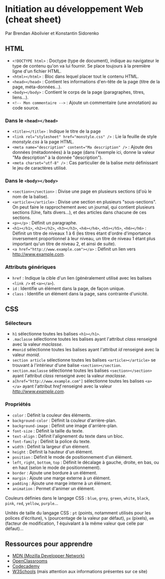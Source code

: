 # Initiation au développement Web (cheat sheet)
Par Brendan Abolivier et Konstantin Sidorenko

## HTML

* `<!DOCTYPE html>` : Doctype (type de document), indique au navigateur le type de contenu qu'on va lui fournir. Se place toujours à la première ligne d'un fichier HTML.
* `<html></html>` : Bloc dans lequel placer tout le contenu HTML.
* `<head></head>` : Contient les informations d'en-tête de la page (titre de la page, méta-données...).
* `<body></body>` : Contient le corps de la page (paragraphes, titres, liens...).
* `<!-- Mon commentaire -->` : Ajoute un commentaire (une annotation) au code source.

### Dans le `<head></head>`
* `<title></title>` : Indique le titre de la page
* `<link rel="stylesheet" href="monstyle.css" />` : Lie la feuille de style *monstyle.css* à la page HTML.
* `<meta name="description" content="Ma description" />` : Ajoute des données (métadonnées) à la page (dans l'exemple ici, donne la valeur "Ma description" à la donnée "description").
* `<meta charset="utf-8" />` : Cas particulier de la balise *meta* définissant le jeu de caractères utilisé.

### Dans le `<body></body>`
* `<section></section>` : Divise une page en plusieurs sections (d'où le nom de la balise).
* `<article></article>` : Divise une section en plusieurs "sous-sections". On peut faire le rapprochement avec un journal, qui contient plusieurs sections (Une, faits divers...), et des articles dans chacune de ces sections.
* `<p></p>` : Définit un paragraphe.
* `<h1></h1>`, `<h2></h2>`, `<h3></h3>`, `<h4></h4>`, `<h5></h5>`, `<h6></h6>` : Définit un titre de niveaux 1 à 6 (les titres étant d'ordre d'importance inversement proportionnel à leur niveau, un titre de niveau 1 étant plus important qu'un titre de niveau 2, et ainsi de suite).
* `<a href="http://www.example.com"></a>` : Définit un lien vers http://www.example.com.

### Attributs génériques
* `href` : Indique la cible d'un lien (généralement utilisé avec les balises `<link />` et `<a></a>`).
* `id` : Identifie un élément dans la page, de façon unique.
* `class` : Identifie un élément dans la page, sans contrainte d'unicité.

## CSS

### Sélecteurs
* `h1` sélectionne toutes les balises `<h1></h1>`.
* `.maclasse` sélectionne toutes les balises ayant l'attribut *class* renseigné avec la valeur *maclasse*.
* `#monid` sélectionne toutes les balises ayant l'attribut *id* renseigné avec la valeur *monid*.
* `section article` sélectionne toutes les balises `<article></article>` se trouvant à l'intérieur d'une balise `<section></section`.
* `section.maclasse` sélectionne toutes les balises `<section></section>` ayant l'attribut *class* renseigné avec la valeur *maclasse*.
* `a[href="http://www.example.com"]` sélectionne toutes les balises `<a></a>` ayant l'attribut *href* renseigné avec la valeur *http://www.example.com*.

### Propriétés
* `color` : Définit la couleur des éléments.
* `background-color` : Définit la couleur d'arrière-plan.
* `background-image` : Définit une image d'arrière-plan.
* `font-size` : Définit la taille du texte.
* `text-align` : Définit l'alignement du texte dans un bloc.
* `font-family` : Définit la police du texte.
* `width` : Définit la largeur d'un élément.
* `height` : Définit la hauteur d'un élément.
* `position` : Définit le mode de positionnement d'un élément.
* `left`, `right`, `bottom`, `top` : Définit le décalage à gauche, droite, en bas, ou en haut (selon le mode de positionnement).
* `border` : Ajoute une bordure à un élément.
* `margin` : Ajoute une marge externe à un élément.
* `padding` : Ajoute une marge interne à un élément.
* `animation` : Permet d'animer un élément.

Couleurs définies dans le langage CSS : `blue`, `grey`, `green`, `white`, `black`, `pink`, `red`, `yellow`, `purple`...

Unités de taille du langage CSS : `pt` (points, notamment utilisés pour les polices d'écriture), `%` (pourcentage de la valeur par défaut), `px` (pixels), `em` (facteur de modification, *1* équivalant à la même valeur que celle par défaut)...

## Ressources pour apprendre

* [MDN (Mozilla Developper Network)](https://developer.mozilla.org/fr/)
* [OpenClassrooms](https://openclassrooms.com/)
* [Codecademy](https://www.codecademy.com/fr)
* [W3Schools](http://www.w3schools.com/) (mais attention aux informations présentes sur ce site)

